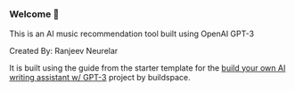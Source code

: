 # 
### Welcome 👋

This is an AI music recommendation tool built using OpenAI GPT-3

Created By: Ranjeev Neurelar

It is built using the guide from the starter template for the [build your own AI writing assistant w/ GPT-3](https://buildspace.so/builds/ai-writer) project by buildspace.

